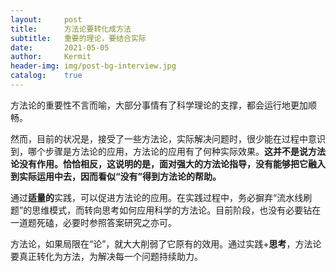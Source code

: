 ```yaml
---
layout:     post
title:      方法论要转化成方法
subtitle:   重要的理论，要结合实际
date:       2021-05-05
author:     Kermit
header-img: img/post-bg-interview.jpg
catalog:    true
---
```


方法论的重要性不言而喻，大部分事情有了科学理论的支撑，都会运行地更加顺畅。

然而，目前的状况是，接受了一些方法论，实际解决问题时，很少能在过程中意识到，哪个步骤是方法论的应用，方法论的应用有了何种实际效果。**这并不是说方法论没有作用。恰恰相反，这说明的是，面对强大的方法论指导，没有能够把它融入到实际运用中去，因而看似“没有”得到方法论的帮助。**

通过**适量的**实践，可以促进方法论的应用。在实践过程中，务必摒弃“流水线刷题”的思维模式，而转向思考如何应用科学的方法论。目前阶段，也没有必要钻在一道题死磕，必要时参照答案研究之亦可。

方法论，如果局限在“论”，就大大削弱了它原有的效用。通过实践+**思考**，方法论要真正转化为方法，为解决每一个问题持续助力。
